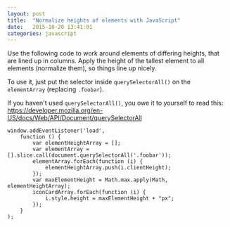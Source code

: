 ```yaml
---
layout: post
title:  "Normalize heights of elements with JavaScript"
date:   2015-10-20 13:41:01
categories: javascript
---
```


Use the following code to work around elements of differing heights, that are lined up in columns. Apply the height of the tallest element to all elements (normalize them), so things line up nicely.

To use it, just put the selector inside `querySelectorAll()` on the `elementArray` (replacing `.foobar`).

If you haven't used `querySelectorAll()`, you owe it to yourself to read this:
https://developer.mozilla.org/en-US/docs/Web/API/Document/querySelectorAll

    window.addEventListener('load',
        function () {
            var elementHeightArray = [];
            var elementArray = [].slice.call(document.querySelectorAll('.foobar'));
            elementArray.forEach(function (i) {
                elementHeightArray.push(i.clientHeight);
            });
            var maxElementHeight = Math.max.apply(Math, elementHeightArray);
            iconCardArray.forEach(function (i) {
                i.style.height = maxElementHeight + "px";
            });
        }
    );

